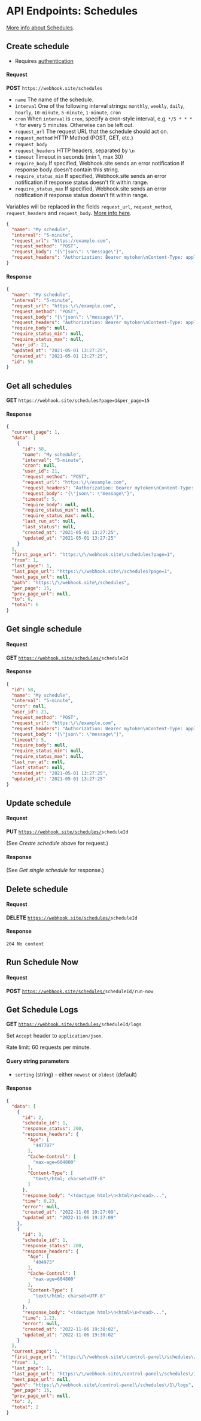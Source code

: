 # API Endpoints: Schedules

[More info about Schedules](/schedules.html).

## Create schedule

* Requires [authentication](/api/about.html#api-key)

#### Request

**POST** `https://webhook.site/schedules`

* `name` The name of the schedule.
* `interval` One of the following interval strings: `monthly`, `weekly`, `daily`, `hourly`, `10-minute`, `5-minute`, `1-minute`, `cron`
* `cron` When `interval` is `cron`, specify a cron-style interval, e.g. `*/5 * * * *` for every 5 minutes. Otherwise can be left out.
* `request_url` The request URL that the schedule should act on.
* `request_method` HTTP Method (POST, GET, etc.)
* `request_body` 
* `request_headers` HTTP headers, separated by `\n`
* `timeout` Timeout in seconds (min 1, max 30)
* `require_body` If specified, Webhook.site sends an error notification if response body doesn't contain this string.
* `require_status_min` If specified, Webhook.site sends an error notification if response status doesn't fit within range.
* `require_status_max` If specified, Webhook.site sends an error notification if response status doesn't fit within range.

Variables will be replaced in the fields `request_url`, `request_method`, `request_headers` and `request_body`. [More info here](/custom-actions.html#variables).

```json
{
  "name": "My schedule",
  "interval": "5-minute",
  "request_url": "https://example.com",
  "request_method": "POST",
  "request_body": "{\"json\": \"message\"}",
  "request_headers": "Authorization: Bearer mytoken\nContent-Type: application/json"
}
```

#### Response

```json
{
  "name": "My schedule",
  "interval": "5-minute",
  "request_url": "https:\/\/example.com",
  "request_method": "POST",
  "request_body": "{\"json\": \"message\"}",
  "request_headers": "Authorization: Bearer mytoken\nContent-Type: application\/json",
  "require_body": null,
  "require_status_min": null,
  "require_status_max": null,
  "user_id": 21,
  "updated_at": "2021-05-01 13:27:25",
  "created_at": "2021-05-01 13:27:25",
  "id": 58
}
```

## Get all schedules

**GET** `https://webhook.site/schedules?page=1&per_page=15`

#### Response

```json
{
  "current_page": 1,
  "data": [
    {
      "id": 58,
      "name": "My schedule",
      "interval": "5-minute",
      "cron": null,
      "user_id": 21,
      "request_method": "POST",
      "request_url": "https:\/\/example.com",
      "request_headers": "Authorization: Bearer mytoken\nContent-Type: application\/json",
      "request_body": "{\"json\": \"message\"}",
      "timeout": 5,
      "require_body": null,
      "require_status_min": null,
      "require_status_max": null,
      "last_run_at": null,
      "last_status": null,
      "created_at": "2021-05-01 13:27:25",
      "updated_at": "2021-05-01 13:27:25"
    }
  ],
  "first_page_url": "https:\/\/webhook.site\/schedules?page=1",
  "from": 1,
  "last_page": 1,
  "last_page_url": "https:\/\/webhook.site\/schedules?page=1",
  "next_page_url": null,
  "path": "https:\/\/webhook.site\/schedules",
  "per_page": 15,
  "prev_page_url": null,
  "to": 6,
  "total": 6
}
```

## Get single schedule

#### Request

**GET** <code>https://webhook.site/schedules/<span class="url-param">scheduleId</span></code>

#### Response

```json
{
  "id": 58,
  "name": "My schedule",
  "interval": "5-minute",
  "cron": null,
  "user_id": 21,
  "request_method": "POST",
  "request_url": "https:\/\/example.com",
  "request_headers": "Authorization: Bearer mytoken\nContent-Type: application\/json",
  "request_body": "{\"json\": \"message\"}",
  "timeout": 5,
  "require_body": null,
  "require_status_min": null,
  "require_status_max": null,
  "last_run_at": null,
  "last_status": null,
  "created_at": "2021-05-01 13:27:25",
  "updated_at": "2021-05-01 13:27:25"
}
```

## Update schedule

#### Request

**PUT** <code>https://webhook.site/schedules/<span class="url-param">scheduleId</span></code>

(See *Create schedule* above for request.)

#### Response

(See *Get single schedule* for response.)

## Delete schedule

#### Request

**DELETE** <code>https://webhook.site/schedules/<span class="url-param">scheduleId</span></code>

#### Response

`204 No content`

## Run Schedule Now

#### Request

**POST** <code>https://webhook.site/schedules/<span class="url-param">scheduleId</span>/run-now</code>

## Get Schedule Logs

**GET** <code>https://webhook.site/schedules/<span class="url-param">scheduleId</span>/logs</code>

Set `Accept` header to `application/json`.

Rate limit: 60 requests per minute.

#### Query string parameters

* `sorting` (string) - either `newest` or `oldest` (default)

#### Response

```json
{
  "data": [
    {
      "id": 2,
      "schedule_id": 1,
      "response_status": 200,
      "response_headers": {
        "Age": [
          "447707"
        ],
        "Cache-Control": [
          "max-age=604800"
        ],
        "Content-Type": [
          "text\/html; charset=UTF-8"
        ]
      },
      "response_body": "<!doctype html>\n<html>\n<head>...",
      "time": 0.23,
      "error": null,
      "created_at": "2022-11-06 19:27:09",
      "updated_at": "2022-11-06 19:27:09"
    },
    {
      "id": 3,
      "schedule_id": 1,
      "response_status": 200,
      "response_headers": {
        "Age": [
          "404973"
        ],
        "Cache-Control": [
          "max-age=604800"
        ],
        "Content-Type": [
          "text\/html; charset=UTF-8"
        ]
      },
      "response_body": "<!doctype html>\n<html>\n<head>...",
      "time": 1.23,
      "error": null,
      "created_at": "2022-11-06 19:30:02",
      "updated_at": "2022-11-06 19:30:02"
    }
  ],
  "current_page": 1,
  "first_page_url": "https:\/\/webhook.site\/control-panel\/schedules\/1\/logs?page=1",
  "from": 1,
  "last_page": 1,
  "last_page_url": "https:\/\/webhook.site\/control-panel\/schedules\/1\/logs?page=1",
  "next_page_url": null,
  "path": "https:\/\/webhook.site\/control-panel\/schedules\/1\/logs",
  "per_page": 15,
  "prev_page_url": null,
  "to": 2,
  "total": 2
}
```